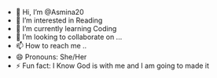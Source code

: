 - 👋 Hi, I’m @Asmina20
- 👀 I’m interested in Reading
- 🌱 I’m currently learning Coding
- 💞️ I’m looking to collaborate on ...
- 📫 How to reach me ..
- 😄 Pronouns: She/Her
- ⚡ Fun fact: I Know God is with me and I am going to made it 

<!---
Asmina20/Asmina20 is a ✨ special ✨ repository because its `README.md` (this file) appears on your GitHub profile.
You can click the Preview link to take a look at your changes.
--->
